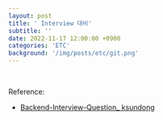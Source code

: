 ```yaml
---
layout: post
title: ' Interview 대비'
subtitle: ''
date: 2022-11-17 12:00:00 +0900
categories: 'ETC'
background: '/img/posts/etc/git.png'
---
```





<BR>

Reference:
- [Backend-Interview-Question_ ksundong](https://github.com/ksundong/backend-interview-question)


